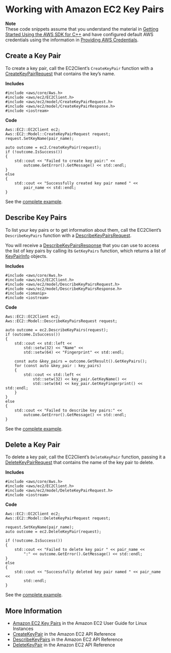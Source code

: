 # Working with Amazon EC2 Key Pairs<a name="examples-ec2-key-pairs"></a>

**Note**  
These code snippets assume that you understand the material in [Getting Started Using the AWS SDK for C\+\+](getting-started.md) and have configured default AWS credentials using the information in [Providing AWS Credentials](credentials.md)\.

## Create a Key Pair<a name="create-a-key-pair"></a>

To create a key pair, call the EC2Client’s `CreateKeyPair` function with a [CreateKeyPairRequest](https://sdk.amazonaws.com/cpp/api/LATEST/class_aws_1_1_e_c2_1_1_model_1_1_create_key_pair_request.html) that contains the key’s name\.

 **Includes** 

```
#include <aws/core/Aws.h>
#include <aws/ec2/EC2Client.h>
#include <aws/ec2/model/CreateKeyPairRequest.h>
#include <aws/ec2/model/CreateKeyPairResponse.h>
#include <iostream>
```

 **Code** 

```
Aws::EC2::EC2Client ec2;
Aws::EC2::Model::CreateKeyPairRequest request;
request.SetKeyName(pair_name);

auto outcome = ec2.CreateKeyPair(request);
if (!outcome.IsSuccess())
{
    std::cout << "Failed to create key pair:" <<
        outcome.GetError().GetMessage() << std::endl;
}
else
{
    std::cout << "Successfully created key pair named " <<
        pair_name << std::endl;
}
```

See the [complete example](https://github.com/awsdocs/aws-doc-sdk-examples/tree/master/cpp/example_code/ec2/create_key_pair.cpp)\.

## Describe Key Pairs<a name="describe-key-pairs"></a>

To list your key pairs or to get information about them, call the EC2Client’s `DescribeKeyPairs` function with a [DescribeKeyPairsRequest](https://sdk.amazonaws.com/cpp/api/LATEST/class_aws_1_1_e_c2_1_1_model_1_1_describe_key_pairs_request.html)\.

You will receive a [DescribeKeyPairsResponse](https://sdk.amazonaws.com/cpp/api/LATEST/class_aws_1_1_e_c2_1_1_model_1_1_describe_key_pairs_response.html) that you can use to access the list of key pairs by calling its `GetKeyPairs` function, which returns a list of [KeyPairInfo](https://sdk.amazonaws.com/cpp/api/LATEST/class_aws_1_1_e_c2_1_1_model_1_1_key_pair_info.html) objects\.

 **Includes** 

```
#include <aws/core/Aws.h>
#include <aws/ec2/EC2Client.h>
#include <aws/ec2/model/DescribeKeyPairsRequest.h>
#include <aws/ec2/model/DescribeKeyPairsResponse.h>
#include <iomanip>
#include <iostream>
```

 **Code** 

```
Aws::EC2::EC2Client ec2;
Aws::EC2::Model::DescribeKeyPairsRequest request;

auto outcome = ec2.DescribeKeyPairs(request);
if (outcome.IsSuccess())
{
    std::cout << std::left <<
        std::setw(32) << "Name" <<
        std::setw(64) << "Fingerprint" << std::endl;

    const auto &key_pairs = outcome.GetResult().GetKeyPairs();
    for (const auto &key_pair : key_pairs)
    {
        std::cout << std::left <<
            std::setw(32) << key_pair.GetKeyName() <<
            std::setw(64) << key_pair.GetKeyFingerprint() << std::endl;
    }
}
else
{
    std::cout << "Failed to describe key pairs:" <<
        outcome.GetError().GetMessage() << std::endl;
}
```

See the [complete example](https://github.com/awsdocs/aws-doc-sdk-examples/tree/master/cpp/example_code/ec2/describe_key_pairs.cpp)\.

## Delete a Key Pair<a name="delete-a-key-pair"></a>

To delete a key pair, call the EC2Client’s `DeleteKeyPair` function, passing it a [DeleteKeyPairRequest](https://sdk.amazonaws.com/cpp/api/LATEST/class_aws_1_1_e_c2_1_1_model_1_1_delete_key_pair_request.html) that contains the name of the key pair to delete\.

 **Includes** 

```
#include <aws/core/Aws.h>
#include <aws/ec2/EC2Client.h>
#include <aws/ec2/model/DeleteKeyPairRequest.h>
#include <iostream>
```

 **Code** 

```
Aws::EC2::EC2Client ec2;
Aws::EC2::Model::DeleteKeyPairRequest request;

request.SetKeyName(pair_name);
auto outcome = ec2.DeleteKeyPair(request);

if (!outcome.IsSuccess())
{
    std::cout << "Failed to delete key pair " << pair_name <<
        ":" << outcome.GetError().GetMessage() << std::endl;
}
else
{
    std::cout << "Successfully deleted key pair named " << pair_name <<
        std::endl;
}
```

See the [complete example](https://github.com/awsdocs/aws-doc-sdk-examples/tree/master/cpp/example_code/ec2/delete_key_pair.cpp)\.

## More Information<a name="more-information"></a>
+  [Amazon EC2 Key Pairs](https://docs.aws.amazon.com/AWSEC2/latest/UserGuide/ec2-key-pairs.html) in the Amazon EC2 User Guide for Linux Instances
+  [CreateKeyPair](https://docs.aws.amazon.com/AWSEC2/latest/APIReference/API_CreateKeyPair.html) in the Amazon EC2 API Reference
+  [DescribeKeyPairs](https://docs.aws.amazon.com/AWSEC2/latest/APIReference/API_DescribeKeyPairs.html) in the Amazon EC2 API Reference
+  [DeleteKeyPair](https://docs.aws.amazon.com/AWSEC2/latest/APIReference/API_DeleteKeyPair.html) in the Amazon EC2 API Reference